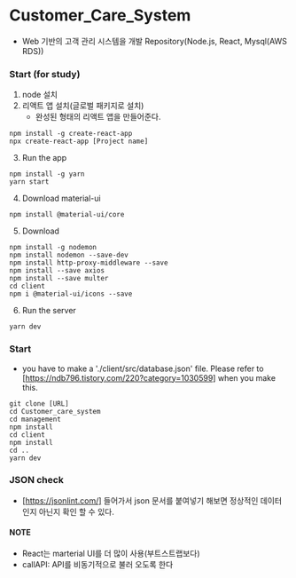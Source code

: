 # Customer_Care_System
- Web 기반의 고객 관리 시스템을 개발 Repository(Node.js, React, Mysql(AWS RDS))

### Start (for study)
1. node 설치
2. 리액트 앱 설치(글로벌 패키지로 설치)
    - 완성된 형태의 리액트 앱을 만들어준다.
```
npm install -g create-react-app
npx create-react-app [Project name]
```
3. Run the app
```
npm install -g yarn
yarn start
```
4. Download material-ui
```
npm install @material-ui/core
```
5. Download
```
npm install -g nodemon
npm install nodemon --save-dev
npm install http-proxy-middleware --save
npm install --save axios 
npm install --save multer
cd client
npm i @material-ui/icons --save
```
6. Run the server
```
yarn dev
```
### Start
- you have to make a './client/src/database.json' file. Please refer to [https://ndb796.tistory.com/220?category=1030599] when you make this.
```
git clone [URL]
cd Customer_care_system
cd management
npm install
cd client 
npm install
cd ..
yarn dev
```

### JSON check
- [https://jsonlint.com/] 들어가서 json 문서를 붙여넣기 해보면 정상적인 데이터 인지 아닌지 확인 할 수 있다.

#### NOTE
- React는 marterial UI를 더 많이 사용(부트스트랩보다)
- callAPI: API를 비동기적으로 불러 오도록 한다
